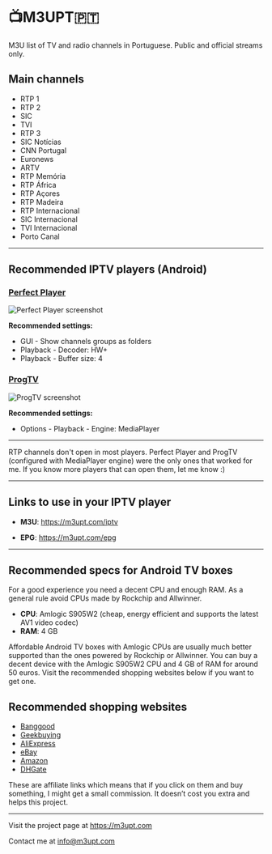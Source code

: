 # 📺M3UPT🇵🇹

M3U list of TV and radio channels in Portuguese. Public and official streams only.


## Main channels

* RTP 1
* RTP 2
* SIC
* TVI
* RTP 3
* SIC Notícias
* CNN Portugal
* Euronews
* ARTV
* RTP Memória
* RTP África
* RTP Açores
* RTP Madeira
* RTP Internacional
* SIC Internacional
* TVI Internacional
* Porto Canal

---

## Recommended IPTV players (Android)

### [Perfect Player](http://niklabs.com/downloads/)

![Perfect Player screenshot](https://github.com/LITUATUI/M3UPT/raw/main/images/Perfect-Player-Euronews.avif "Perfect Player screenshot")

**Recommended settings:**

* GUI - Show channels groups as folders
* Playback - Decoder: HW+
* Playback - Buffer size: 4


### [ProgTV](https://www.progdvb.com/progtva_download.html) 

![ProgTV screenshot](https://github.com/LITUATUI/M3UPT/raw/main/images//ProgTV-RTP1.avif "ProgTV screenshot")

**Recommended settings:**

* Options - Playback - Engine: MediaPlayer

---

RTP channels don't open in most players. Perfect Player and ProgTV (configured with MediaPlayer engine) were the only ones that worked for me. If you know more players that can open them, let me know :)

---

## Links to use in your IPTV player

* **M3U**: <https://m3upt.com/iptv>

* **EPG**: <https://m3upt.com/epg>

---

## Recommended specs for Android TV boxes

For a good experience you need a decent CPU and enough RAM. As a general rule avoid CPUs made by Rockchip and Allwinner.

* **CPU**: Amlogic S905W2 (cheap, energy efficient and supports the latest AV1 video codec)
* **RAM**: 4 GB

Affordable Android TV boxes with Amlogic CPUs are usually much better supported than the ones powered by Rockchip or Allwinner. 
You can buy a decent device with the Amlogic S905W2 CPU and 4 GB of RAM for around 50 euros. Visit the recommended shopping websites below if you want to get one.

## Recommended shopping websites

* [Banggood](https://m3upt.com/banggood)
* [Geekbuying](https://m3upt.com/geekbuying)
* [AliExpress](https://m3upt.com/aliexpress)
* [eBay](https://m3upt.com/ebay)
* [Amazon](https://m3upt.com/amazon)
* [DHGate](https://m3upt.com/dhgate)

These are affiliate links which means that if you click on them and buy something, I might get a small commission. It doesn’t cost you extra and helps this project.

---

Visit the project page at <https://m3upt.com>

Contact me at <info@m3upt.com>
